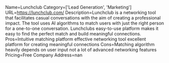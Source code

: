 Name=Lunchclub
Category=['Lead Generation', 'Marketing']
URL=https://lunchclub.com/
Description=Lunchclub is a networking tool that facilitates casual conversations with the aim of creating a professional impact. The tool uses AI algorithms to match users with just the right person for a one-to-one conversation. Lunchclubs easy-to-use platform makes it easy to find the perfect match and build meaningful connections.
Pros=Intuitive matching platform effective networking tool excellent platform for creating meaningful connections
Cons=Matching algorithm heavily depends on user input not a lot of advanced networking features
Pricing=Free
Company Address=nan

